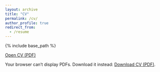 ```yaml
---
layout: archive
title: "CV"
permalink: /cv/
author_profile: true
redirect_from:
  - /resume
---
```


{% include base_path %}

<p>
  <a class="btn btn--primary" href="{{ '/files/Xueyan_Li_CV_phd.pdf' | relative_url }}" target="_blank" rel="noopener">Open CV (PDF)</a>
</p>

<object data="{{ '/files/Xueyan_Li_CV_phd.pdf' | relative_url }}" type="application/pdf" width="100%" height="1000px">
  <p>Your browser can’t display PDFs. Download it instead:
    <a href="{{ '/files/Xueyan_Li_CV_phd.pdf' | relative_url }}">Download CV (PDF)</a>.
  </p>
</object>
